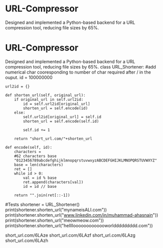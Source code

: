# URL-Compressor
Designed and implemented a Python-based backend for a URL compression tool, reducing file sizes by 65%.
# URL-Compressor
Designed and implemented a Python-based backend for a URL compression tool, reducing file sizes by 65%.
class URL_Shortener:
#add numerical char cooresponding to number of char required after / in the ouput.
    id = 100000000
    
    url2id = {}
    
    def shorten_url(self, original_url):
        if original_url in self.url2id:
            id = self.url2id[original_url]
            shorten_url = self.encode(id)
        else:
            self.url2id[original_url] = self.id
            shorten_url = self.encode(self.id)
            
            self.id += 1
        
        return "short_url.com/"+shorten_url
    
    def encode(self, id):
        characters = 
        #62 characters base
        "0123456789abcdefghijklmnopqrstuvwxyzABCDEFGHIJKLMNOPQRSTUVWXYZ"
        base = len(characters)
        ret = []
        while id > 0:
            val = id % base
            ret.append(characters[val])
            id = id // base
       
        return "".join(ret[::-1])
#Tests
shortener = URL_Shortener()
print(shortener.shorten_url("mynameisALI.com"))
print(shortener.shorten_url("www.linkedin.com/in/muhammad-ahasnain"))
print(shortener.shorten_url("meowmeow.com"))
print(shortener.shorten_url("hellllooooooooooooworlddddddddd.com"))

short_url.com/6LAze
short_url.com/6LAzf
short_url.com/6LAzg
short_url.com/6LAzh
